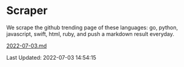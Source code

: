 # Scraper

We scrape the github trending page of these languages: go, python, javascript, swift, html, ruby, and push a markdown result everyday.

[2022-07-03.md](https://github.com/henson/Scraper/blob/master/2022-07-03.md)

Last Updated: 2022-07-03 14:54:15